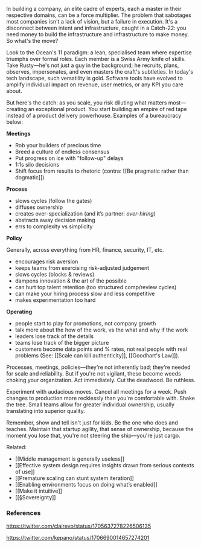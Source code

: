 In building a company, an elite cadre of experts, each a master in their respective domains, can be a force multiplier. The problem that sabotages most companies isn't a lack of vision, but a failure in execution. It's a disconnect between intent and infrastructure, caught in a Catch-22: you need money to build the infrastructure and infrastructure to make money. So what's the move?

Look to the Ocean's 11 paradigm: a lean, specialised team where expertise triumphs over formal roles. Each member is a Swiss Army knife of skills. Take Rusty—he's not just a guy in the background; he recruits, plans, observes, impersonates, and even masters the craft's subtleties. In today's tech landscape, such versatility is gold. Software tools have evolved to amplify individual impact on revenue, user metrics, or any KPI you care about.

But here's the catch: as you scale, you risk diluting what matters most—creating an exceptional product. You start building an empire of red tape instead of a product delivery powerhouse. Examples of a bureaucracy below:

**Meetings**
- Rob your builders of precious time
- Breed a culture of endless consensus
- Put progress on ice with "follow-up" delays
- 1:1s silo decisions
- Shift focus from results to rhetoric (contra: [[Be pragmatic rather than dogmatic]])

**Process**
- slows cycles (follow the gates)
- diffuses ownership
- creates over-specialization (and it’s partner: *over-hiring*)
- abstracts away decision making
- errs to complexity vs simplicity 

**Policy**

Generally, across everything from HR, finance, security, IT, etc.

- encourages risk aversion
- keeps teams from exercising risk-adjusted judgement
- slows cycles (blocks & reviews)
- dampens innovation & the art of the possible
- can hurt top talent retention (too structured comp/review cycles)
- can make your hiring process slow and less competitive
- makes experimentation too hard 

**Operating**

- people start to play for promotions, not company growth
- talk more about the how of the work, vs the what and why if the work
- leaders lose track of the details
- teams lose track of the bigger picture
- customers become data points and % rates, not real people with real problems (See: [[Scale can kill authenticity]], [[Goodhart's Law]]).

Processes, meetings, policies—they're not inherently bad; they're needed for scale and reliability. But if you're not vigilant, these become weeds choking your organization. Act immediately. Cut the deadwood. Be ruthless.

Experiment with audacious moves. Cancel all meetings for a week. Push changes to production more recklessly than you're comfortable with. Shake the tree. Small teams allow for greater individual ownership, usually translating into superior quality.

Remember, show and tell isn't just for kids. Be the one who does and teaches. Maintain that startup agility, that sense of ownership, because the moment you lose that, you're not steering the ship—you're just cargo.

Related: 

- [[Middle management is generally useless]] 
- [[Effective system design requires insights drawn from serious contexts of use]]
- [[Premature scaling can stunt system iteration]] 
- [[Enabling environments focus on doing what’s enabled]]
- [[Make it intuitive]]
- [[§Sovereignty]]


### References

https://twitter.com/clairevo/status/1705637278226506135

https://twitter.com/kepano/status/1706690014657274201